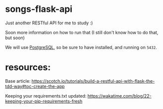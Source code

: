 # songs-flask-api

Just another RESTful API for me to study :)

Soon more information on how to run that (I still don't know how to do that, but soon)

We will use [PostgreSQL](https://postgresapp.com/), so be sure to have installed, and running on `5432`.

# resources:
Base article: https://scotch.io/tutorials/build-a-restful-api-with-flask-the-tdd-way#toc-create-the-app

Keeping your requirements.txt updated: https://wakatime.com/blog/22-keeping-your-pip-requirements-fresh
